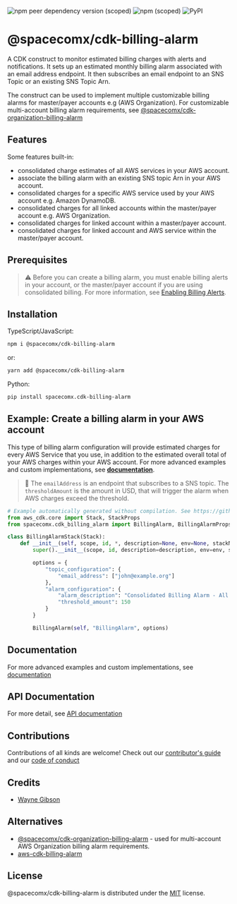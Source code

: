 ![npm peer dependency version (scoped)](https://img.shields.io/npm/dependency-version/@spacecomx/cdk-billing-alarm/peer/@aws-cdk/core?label=%40aws-cdk)
![npm (scoped)](https://img.shields.io/npm/v/@spacecomx/cdk-billing-alarm?color=brightgreen)
![PyPI](https://img.shields.io/pypi/v/spacecomx.cdk-billing-alarm?color=brightgreen)

# @spacecomx/cdk-billing-alarm

A CDK construct to monitor estimated billing charges with alerts and notifications. It sets up an estimated monthly billing alarm associated with an email address endpoint. It then subscribes an email endpoint to an SNS Topic or an existing SNS Topic Arn.

The construct can be used to implement multiple customizable billing alarms for master/payer accounts e.g (AWS Organization). For customizable multi-account billing alarm requirements, see [@spacecomx/cdk-organization-billing-alarm](https://github.com/spacecomx/cdk-organization-billing-alarm)

## Features

Some features built-in:

* consolidated charge estimates of all AWS services in your AWS account.
* associate the billing alarm with an existing SNS topic Arn in your AWS account.
* consolidated charges for a specific AWS service used by your AWS account e.g. Amazon DynamoDB.
* consolidated charges for all linked accounts within the master/payer account e.g. AWS Organization.
* consolidated charges for linked account within a master/payer account.
* consolidated charges for linked account and AWS service within the master/payer account.

## Prerequisites

> :warning: Before you can create a billing alarm, you must enable billing alerts in your account, or the master/payer account if you are using consolidated billing. For more information, see [Enabling Billing Alerts](https://docs.aws.amazon.com/AmazonCloudWatch/latest/monitoring/monitor_estimated_charges_with_cloudwatch.html#turning_on_billing_metrics).

## Installation

TypeScript/JavaScript:

```bash
npm i @spacecomx/cdk-billing-alarm
```

or:

```bash
yarn add @spacecomx/cdk-billing-alarm
```

Python:

```bash
pip install spacecomx.cdk-billing-alarm
```

## Example: Create a billing alarm in your AWS account

This type of billing alarm configuration will provide estimated charges for every AWS Service that you use, in addition to the estimated overall total of your AWS charges within your AWS account. For more advanced examples and custom implementations, see [**documentation**](https://github.com/spacecomx/cdk-billing-alarm/blob/main/docs/DOCUMENTATION.md).

> :small_orange_diamond: The `emailAddress` is an endpoint that subscribes to a SNS topic. The `thresholdAmount` is the amount in USD, that will trigger the alarm when AWS charges exceed the threshold.

```python
# Example automatically generated without compilation. See https://github.com/aws/jsii/issues/826
from aws_cdk.core import Stack, StackProps
from spacecomx.cdk_billing_alarm import BillingAlarm, BillingAlarmProps

class BillingAlarmStack(Stack):
    def __init__(self, scope, id, *, description=None, env=None, stackName=None, tags=None, synthesizer=None, terminationProtection=None, analyticsReporting=None):
        super().__init__(scope, id, description=description, env=env, stackName=stackName, tags=tags, synthesizer=synthesizer, terminationProtection=terminationProtection, analyticsReporting=analyticsReporting)

        options = {
            "topic_configuration": {
                "email_address": ["john@example.org"]
            },
            "alarm_configuration": {
                "alarm_description": "Consolidated Billing Alarm - All AWS Services",
                "threshold_amount": 150
            }
        }

        BillingAlarm(self, "BillingAlarm", options)
```

## Documentation

For more advanced examples and custom implementations, see [documentation](https://github.com/spacecomx/cdk-billing-alarm/blob/main/docs/DOCUMENTATION.md)

## API Documentation

For more detail, see [API documentation](https://github.com/spacecomx/cdk-billing-alarm/blob/main/API.md)

## Contributions

Contributions of all kinds are welcome! Check out our [contributor's guide](https://github.com/spacecomx/cdk-billing-alarm/blob/main/CONTRIBUTING.md) and our [code of conduct](https://github.com/spacecomx/cdk-billing-alarm/blob/main/CODE_OF_CONDUCT.md)

## Credits

* [Wayne Gibson](https://github.com/waynegibson)

## Alternatives

* [@spacecomx/cdk-organization-billing-alarm](https://github.com/spacecomx/cdk-organization-billing-alarm#readme) - used for multi-account AWS Organization billing alarm requirements.
* [aws-cdk-billing-alarm](https://github.com/alvyn279/aws-cdk-billing-alarm)

## License

@spacecomx/cdk-billing-alarm is distributed under the [MIT](https://github.com/spacecomx/cdk-billing-alarm/blob/main/LICENSE) license.
